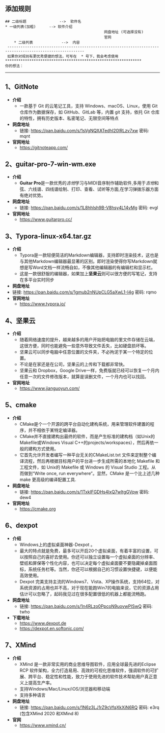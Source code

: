 ## 添加规则

```
## 二级标题               -->  软件名
* 一级列表(加粗)      --> 软件介绍
                                             网盘地址 (可选择没有)
                                             官网
    * 二级列表             -->  内容
 ---------------------------------------------------------------------------------------------------------
 如果你对规则有更优秀便捷的想法，可写在  * 号下，我会考虑使用
**************************************************************
你的想法：
```



---

## 1、GitNote

* **介绍**
  * 一款基于 Git 的云笔记工具，支持 Windows、macOS、Linux，使用 Git 仓库作为数据保存，如 GitHub、GitLab 等，内置 git 支持，依托 Git 仓库的特性，拥有历史版本、私密笔记、无限空间等特点
* **网盘地址**
  * 链接: https://pan.baidu.com/s/1sVgNQXATedhI20lRLzv7xw  密码: mqnt
* **官网地址**
  * https://gitnoteapp.com/

## 2、guitar-pro-7-win-wm.exe

* **介绍**
  *  **Guitar Pro**是一款优秀的*吉他*学习与MIDI音序制作辅助软件,多用于*吉他*和弦、六线谱、四线谱绘制、打印、查看、试听等方面,在学习弹拨乐器方面有绝对优势。
* **网盘地址**
  * 链接: https://pan.baidu.com/s/1L8hhlsh9B-V8hsy4L14vMg  密码: evgl
* **官网地址**
  * https://www.guitarpro.cc/

## 3、Typora-linux-x64.tar.gz

* **介绍**
  * Typora是一款轻便简洁的Markdown编辑器，支持即时渲染技术，这也是与其他Markdown编辑器最显著的区别。即时渲染使得你写Markdown就想是写Word文档一样流畅自如，不像其他编辑器的有编辑栏和显示栏。
  * 这是一款很舒服的编辑器，如果加上**坚果云**则可以很方便的写笔记，支持在多平台实时同步
* **网盘地址**
* 链接: https://pan.baidu.com/s/1gmub2nNUpCLG5aXwL1-I4g  密码: rqmo
* **官网地址**
  * https://www.typora.io/

## 4、坚果云

* **介绍**
  * 随着网络速度的提升，越来越多的用户开始把电脑的里文件存储在云端，这很方便，同时也能避免一些意外导致文件丢失，比如硬盘损坏等。
  * 坚果云可以同步电脑中任意位置的文件夹，不必拘泥于某一个特定的位置。
  * 不论是在家还是在公司，坚果云的上传和下载都非常快。
  * 坚果云和 Dropbox，Google Drive一样，免费版就已经可以恢复一个月内任意一次的文件修改版本，就算是误删文件，一个月内也可以找回。
* **官网地址**
  * https://www.jianguoyun.com/

## 5、cmake

* **介绍**
  * CMake是个一个开源的跨平台自动化建构系统，用来管理软件建置的程序，并不相依于某特定编译器。
  * CMake并不直接建构出最终的软件，而是产生标准的建构档（如Unix的Makefile或Windows Visual C++的projects/workspaces），然后再依一般的建构方式使用。
  * 它首先允许开发者编写一种平台无关的CMakeList.txt 文件来定制整个编译流程，然后再根据目标用户的平台进一步生成所需的本地化 Makefile 和工程文件，如 Unix的 Makefile 或 Windows 的 Visual Studio 工程。从而做到“Write once, run everywhere”。显然，CMake 是一个比上述几种 make 更高级的编译配置工具.
* **网盘地址**
  * 链接: https://pan.baidu.com/s/1TxkIFGDHs4IxQ7wItgGVpw  密码: dew4
* **官网地址**
  * https://cmake.org

## 6、dexpot

* **介绍**
  * Windows上的虚拟桌面神器-Dexpot 。
  * 最大的特点就是免费，最多可以开启20个虚拟桌面，有着丰富的设置，可以按照自己的喜好去使用。你还可以独立设置每一个虚拟桌面的分辨率、壁纸和屏保等个性化内容，也可以决定每个虚拟桌面要不要隐藏掉桌面图标，系统任务栏等。当然，你还可以根据自己的习惯设置快捷键，以便能高效使用。
  * Dexpot 完美支持主流的Windows7、Vista、XP操作系统，支持64位，对系统资源的占用也并不高，对于现在能跑Win7的电脑来说，它的资源占用估计可以忽略了，起码我见过在很多配置很低的机器上都能流畅跑。
* **网盘地址**
  * 链接: https://pan.baidu.com/s/1n4RLzo0PpcoN9uovwPISwQ  密码: twho
* **下载地址**
  * https://www.dexpot.de
  * https://dexpot.en.softonic.com/



## 7、XMind

* **介绍**
  * XMind 是一款非常实用的商业思维导图软件，应用全球最先进的Eclipse RCP 软件架构，全力打造易用、高效的可视化思维软件，强调软件的可扩展、跨平台、稳定性和性能，致力于使用先进的软件技术帮助用户真正意义上提高生产率。
  * 支持Windows/Mac/Linux/iOS/浏览器和移动端
  * 支持多种语言
* **网盘地址**
  * 链接: https://pan.baidu.com/s/1N6z3LJ1rZ9cVfqXkXiN6RQ  密码: e3rq    (包含XMind 2020 和XMind 8)
* **官网**
  * https://www.xmind.cn/

